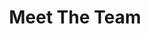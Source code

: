 ---
title: Meet The Team
sections:
  - type: secondary_header
    baseUrl: /about
    nav_items:
      - label: Who We Are
        link: /who-are-we
      - label: Our Team
        link: /team
      - label: Join Our Team
        link: /join-our-team
      - label: Affiliated Groups
        link: /affiliated-groups
      - label: Contact Us
        link: /contact-us
  - type: page_title
    title: Our Team
  - type: content_section
    content: >-
      **Executive members** of the ESS are elected each academic year in March. Their term begins on May 1st and ends on April 30th the subsequent year. 


      **Managers** are elected each academic year at the Annual General Meeting. Their term begins on May 1st and ends on April 30th the subsequent year.
  # - type: positions_slider
  #   title: Available Positions
  #   positions:
  #   - title: Dusted DD
  #     content: >-
  #       Lorem ipsum dolor sit amet, consectetur adipiscing elit. Enim integer augue justo morbi ut arcu, diam, luctus ante. Velit tristique risus sit dignissim nam lacus, id molestie velit.
  #   - title: External VP
  #     content: >-
  #       Lorem ipsum dolor sit amet, consectetur adipiscing elit. Enim integer augue justo morbi ut arcu, diam, luctus ante. Velit tristique risus sit dignissim nam lacus, id molestie velit.
  #   - title: Ex CEO
  #     content: >-
  #       Lorem ipsum dolor sit amet, consectetur adipiscing elit. Enim integer augue justo morbi ut arcu, diam, luctus ante. Velit tristique risus sit dignissim nam lacus, id molestie velit.
  - type: team_section
    title: Meet the Team
    team:
      - src/data/team/ess-president.yaml
      - src/data/team/ess-vp-external.yaml
      - src/data/team/ess-vp-finance.yaml
      - src/data/team/ess-vp-academic.yaml
      - src/data/team/ess-vp-comms.yaml
      - src/data/team/ess-vp-internal.yaml
      - src/data/team/ess-vp-services.yaml
      - src/data/team/ess-vp-social.yaml
      - src/data/team/ess-vp-phil.yaml
      - src/data/team/ess-manager-social.yaml
      - src/data/team/ess-manager-IT.yaml
      - src/data/team/ess-manager-sponsor.yaml
      - src/data/team/ess-manager-sports.yaml
      - src/data/team/ess-manager-101.yaml
      - src/data/team/ess-manager-translations.yaml
template: advanced
---